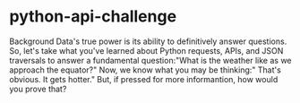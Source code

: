 # python-api-challenge
Background
Data's true power is its ability to definitively answer questions. So, let's take what you've learned about Python requests, APIs, and JSON traversals to answer a fundamental question:"What is the weather like as we approach the equator?"
Now, we know what you may be thinking:" That's obvious. It gets hotter." 
But, if pressed for more informantion, how would you prove that?


